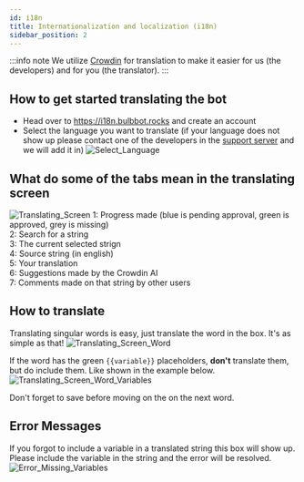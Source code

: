 ```yaml
---
id: i18n
title: Internationalization and localization (i18n)
sidebar_position: 2
---
```


:::info note
We utilize [Crowdin](https://crowdin.com/) for translation to make it easier for us (the developers) and for you (the translator).
:::


## How to get started translating the bot
- Head over to https://i18n.bulbbot.rocks and create an account
- Select the language you want to translate (if your language does not show up please contact one of the developers in the [support server](https://bulbbot.rocks/discord) and we will add it in)
![Select_Language](../assets/Community/i18n_Select_Language.gif)

## What do some of the tabs mean in the translating screen
![Translating_Screen](../assets/Community/Translating_Screen.png)
1: Progress made (blue is pending approval, green is approved, grey is missing)  
2: Search for a string  
3: The current selected strign   
4: Source string (in english)  
5: Your translation  
6: Suggestions made by the Crowdin AI  
7: Comments made on that string by other users  

## How to translate
Translating singular words is easy, just translate the word in the box. It's as simple as that!
![Translating_Screen_Word](../assets/Community/Translating_Screen_Word.png)

If the word has the green `{{variable}}` placeholders, **don't** translate them, but do include them. Like shown in the example below.
![Translating_Screen_Word_Variables](../assets/Community/Translating_Screen_Word_Variables.png)

Don't forget to save before moving on the on the next word.


## Error Messages
If you forgot to include a variable in a translated string this box will show up. Please include the variable in the string and the error will be resolved.  
![Error_Missing_Variables](../assets/Community/Error_Missing_Variables.png)
